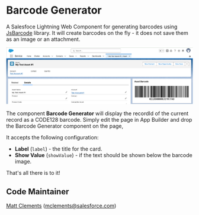 # Barcode Generator

A Salesfoce Lightning Web Component for generating barcodes using [JsBarcode](https://github.com/lindell/JsBarcode) library. It will create barcodes on the fly - it does not save them as an image or an attachment.

![barcode example](barcode_screen_1.png)

The component **Barcode Generator** will display the recordId of the current record as a CODE128 barcode. Simply edit the page in App Builder and drop the Barcode Generator component on the page,

It accepts the following configuration:
- **Label** (`label`) - the title for the card.
- **Show Value** (`showValue`) - if the text should be shown below the barcode image.

That's all there is to it!

## Code Maintainer
[Matt Clements](https://github.com/ticklemonster) (mclements@salesforce.com)